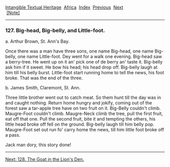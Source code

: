 [Intangible Textual Heritage](../../index)  [Africa](../index) 
[Index](index)  [Previous](jas126)  [Next](jas128)   
 [\[Note\]](jas127n)

------------------------------------------------------------------------

### 127. Big-head, Big-belly, and Little-foot.

a\. Arthur Brown, St. Ann's Bay.

Once there was a man have three sons, one name Big-head, one name
Big-belly, one name Little-foot. Dey went for a walk one evening.
Big-head saw a berry-tree. He went up on it an' pick one of de berry an'
taste it. Big-belly ask him if it sweet. He bow his head; his head drop
off. Big-belly laugh at him till his belly burst. Little-foot start
running home to tell the news, his foot broke. That was the end of the
three.

b\. James Smith, Claremont, St. Ann.

Three little brother went out to catch meat. So them hunt till the day
was in and caught nothing. Return home hungry and jokify, coming out of
the forest saw a tar-apple tree have on two fruit on it. Big-Belly
couldn't climb. Maugre-Foot couldn't climb. Maugre-Neck climb the tree,
pull the first fruit, eat off that one. Pull the second fruit, bite it
and tempting the others, his little head broke off fell on the ground.
Big-belly laugh till him belly pop. Maugre-Foot set out run fo' carry
home the news, till him little foot broke off a pass.

Jack man dory, this story done!

------------------------------------------------------------------------

[Next: 128. The Goat in the Lion's Den.](jas128)
